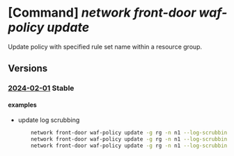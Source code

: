 # [Command] _network front-door waf-policy update_

Update policy with specified rule set name within a resource group.

## Versions

### [2024-02-01](/Resources/mgmt-plane/L3N1YnNjcmlwdGlvbnMve30vcmVzb3VyY2Vncm91cHMve30vcHJvdmlkZXJzL21pY3Jvc29mdC5uZXR3b3JrL2Zyb250ZG9vcndlYmFwcGxpY2F0aW9uZmlyZXdhbGxwb2xpY2llcy97fQ==/2024-02-01.xml) **Stable**

<!-- mgmt-plane /subscriptions/{}/resourcegroups/{}/providers/microsoft.network/frontdoorwebapplicationfirewallpolicies/{} 2024-02-01 -->

#### examples

- update log scrubbing
    ```bash
        network front-door waf-policy update -g rg -n n1 --log-scrubbing "{scrubbing-rules:[{match-variable:QueryStringArgNames,selector-match-operator:EqualsAny}],state:Enabled}"
        network front-door waf-policy update -g rg -n n1 --log-scrubbing scrubbing-rules[1]="{match-variable:RequestUri,selector-match-operator:Equals}"
        network front-door waf-policy update -g rg -n n1 --log-scrubbing "{scrubbing-rules:[{match-variable:RequestBodyJsonArgNames,selector-match-operator:EqualsAny}],state:Enabled}" scrubbing-rules[1]="{match-variable:RequestUri,selector-match-operator:EqualsAny}"
    ```
